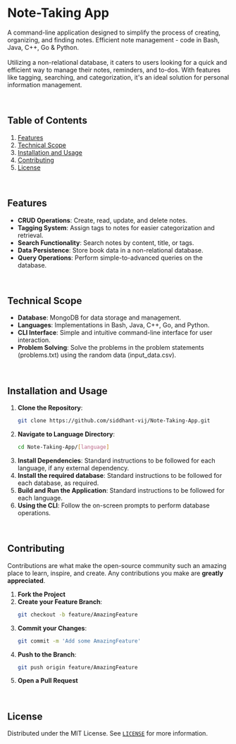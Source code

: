 # Note-Taking App

A command-line application designed to simplify the process of creating, organizing, and finding notes. Efficient note management - code in Bash, Java, C++, Go & Python.
<br>
<br>
Utilizing a non-relational database, it caters to users looking for a quick and efficient way to manage their notes, reminders, and to-dos. With features like tagging, searching, and categorization, it's an ideal solution for personal information management.

<br>

## Table of Contents

1. [Features](#features)
1. [Technical Scope](#technical-scope)
1. [Installation and Usage](#installation-and-usage)
1. [Contributing](#contributing)
1. [License](#license)

<br>

## Features

- **CRUD Operations**: Create, read, update, and delete notes.
- **Tagging System**: Assign tags to notes for easier categorization and retrieval.
- **Search Functionality**: Search notes by content, title, or tags.
- **Data Persistence**: Store book data in a non-relational database.
- **Query Operations**: Perform simple-to-advanced queries on the database.

<br>

## Technical Scope

- **Database**: MongoDB for data storage and management.
- **Languages**: Implementations in Bash, Java, C++, Go, and Python.
- **CLI Interface**: Simple and intuitive command-line interface for user interaction.
- **Problem Solving**: Solve the problems in the problem statements (problems.txt) using the random data (input_data.csv).

<br>

## Installation and Usage

1. **Clone the Repository**:
    ```bash
    git clone https://github.com/siddhant-vij/Note-Taking-App.git
    ```
2. **Navigate to Language Directory**:
    ```bash
    cd Note-Taking-App/[language]
    ```
3. **Install Dependencies**: Standard instructions to be followed for each language, if any external dependency.
4. **Install the required database**: Standard instructions to be followed for each database, as required.
3. **Build and Run the Application**: Standard instructions to be followed for each language.
4. **Using the CLI**: Follow the on-screen prompts to perform database operations.

<br>

## Contributing

Contributions are what make the open-source community such an amazing place to learn, inspire, and create. Any contributions you make are **greatly appreciated**.

1. **Fork the Project**
2. **Create your Feature Branch**: 
    ```bash
    git checkout -b feature/AmazingFeature
    ```
3. **Commit your Changes**: 
    ```bash
    git commit -m 'Add some AmazingFeature'
    ```
4. **Push to the Branch**: 
    ```bash
    git push origin feature/AmazingFeature
    ```
5. **Open a Pull Request**

<br>

## License

Distributed under the MIT License. See [`LICENSE`](https://github.com/siddhant-vij/Note-Taking-App/blob/main/LICENSE) for more information.
